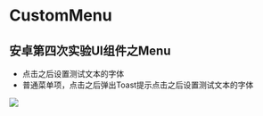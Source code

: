 # CustomMenu
## 安卓第四次实验UI组件之Menu

- 点击之后设置测试文本的字体
- 普通菜单项，点击之后弹出Toast提示点击之后设置测试文本的字体

![](https://i.loli.net/2018/05/14/5af8f7f9158bb.jpg)
